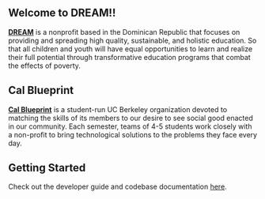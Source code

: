 ## Welcome to DREAM!!
**[DREAM](http://www.dominicandream.org/)** is a nonprofit based in the Dominican Republic that focuses on providing and spreading high quality, sustainable, and holistic education. So that all children and youth will have equal opportunities to learn and realize their full potential through transformative education programs that combat the effects of poverty.


## Cal Blueprint
**[Cal Blueprint](http://www.calblueprint.org/)** is a student-run UC Berkeley
organization devoted to matching the skills of its members to our desire to see
social good enacted in our community. Each semester, teams of 4-5 students work
closely with a non-profit to bring technological solutions to the problems they
face every day.

## Getting Started
Check out the developer guide and codebase documentation [here](docs/dev.md).